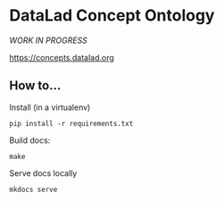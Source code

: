 # DataLad Concept Ontology

_WORK IN PROGRESS_

https://concepts.datalad.org

## How to...

Install (in a virtualenv)

```
pip install -r requirements.txt
```

Build docs:

```
make
```

Serve docs locally

```
mkdocs serve
```
